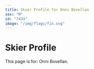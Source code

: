 ```yaml
---
title: Skier Profile for Onni Bovellan
sex: "M"
id: "7433"
image: "/img/flags/fin.svg" 
---
```


# Skier Profile

This page is for: Onni Bovellan.
    